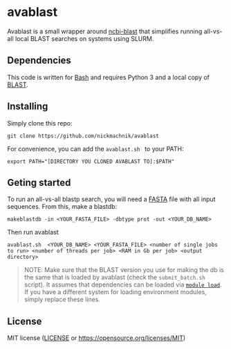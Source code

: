 # avablast

Avablast is a small wrapper around [ncbi-blast](https://blast.ncbi.nlm.nih.gov/Blast.cgi) that simplifies running all-vs-all local BLAST searches on systems using SLURM.

## Dependencies

This code is written for [Bash](https://en.wikipedia.org/wiki/Bash_(Unix_shell)) and requires Python 3 and a local copy of [BLAST](https://blast.ncbi.nlm.nih.gov/Blast.cgi?CMD=Web&PAGE_TYPE=BlastDocs&DOC_TYPE=Download).

## Installing

Simply clone this repo:
```
git clone https://github.com/nickmachnik/avablast
```

For convenience, you can add the `avablast.sh ` to your PATH:
```
export PATH="[DIRECTORY YOU CLONED AVABLAST TO]:$PATH"
```

## Geting started

To run an all-vs-all blastp search, you will need a [FASTA](https://en.wikipedia.org/wiki/FASTA_format) file with all input sequences.
From this, make a blastdb:

```
makeblastdb -in <YOUR_FASTA_FILE> -dbtype prot -out <YOUR_DB_NAME>
```

Then run avablast 
```
avablast.sh  <YOUR_DB_NAME> <YOUR_FASTA_FILE> <number of single jobs to run> <number of threads per job> <RAM in Gb per job> <output directory>
```

> NOTE: Make sure that the BLAST version you use for making the db is the same that is loaded by avablast (check the `submit_batch.sh` script).
> It assumes that dependencies can be loaded via [`module load`](http://modules.sourceforge.net/).
> If you have a different system for loading environment modules, simply replace these lines.

## License

MIT license ([LICENSE](LICENSE.txt) or https://opensource.org/licenses/MIT)

<!-- 
End with an example of getting some data out of the system or using it for a little demo

## Running the tests

Explain how to run the automated tests for this system

### Break down into end to end tests

Explain what these tests test and why

```
Give an example
```

### And coding style tests

Explain what these tests test and why

```
Give an example
```

## Deployment

Add additional notes about how to deploy this on a live system

## Built With

* [Dropwizard](http://www.dropwizard.io/1.0.2/docs/) - The web framework used
* [Maven](https://maven.apache.org/) - Dependency Management
* [ROME](https://rometools.github.io/rome/) - Used to generate RSS Feeds

## Contributing

Please read [CONTRIBUTING.md](https://gist.github.com/PurpleBooth/b24679402957c63ec426) for details on our code of conduct, and the process for submitting pull requests to us.

## Versioning

We use [SemVer](http://semver.org/) for versioning. For the versions available, see the [tags on this repository](https://github.com/your/project/tags).

## Authors

* **Billie Thompson** - *Initial work* - [PurpleBooth](https://github.com/PurpleBooth)

See also the list of [contributors](https://github.com/your/project/contributors) who participated in this project.

## License

This project is licensed under the MIT License - see the [LICENSE.md](LICENSE.md) file for details

## Acknowledgments

* Hat tip to anyone whose code was used
* Inspiration
* etc

 -->